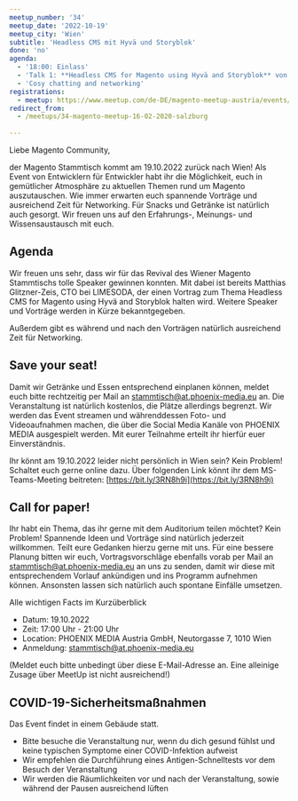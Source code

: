 ```yaml
---
meetup_number: '34'
meetup_date: '2022-10-19'
meetup_city: 'Wien'
subtitle: 'Headless CMS mit Hyvä und Storyblok'
done: 'no'
agenda:
  - '18:00: Einlass'
  - 'Talk 1: **Headless CMS for Magento using Hyvä and Storyblok** von Matthias Glitzner-Zeis'
  - 'Cosy chatting and networking'
registrations:
  - meetup: https://www.meetup.com/de-DE/magento-meetup-austria/events/287981396/
redirect_from:
  - /meetups/34-magento-meetup-16-02-2020-salzburg
 
---
```


Liebe Magento Community,

der Magento Stammtisch kommt am 19.10.2022 zurück nach Wien! Als Event von Entwicklern für Entwickler habt ihr die Möglichkeit, euch in gemütlicher Atmosphäre zu aktuellen Themen rund um Magento auszutauschen. Wie immer erwarten euch spannende Vorträge und ausreichend Zeit für Networking. Für Snacks und Getränke ist natürlich auch gesorgt. Wir freuen uns auf den Erfahrungs-, Meinungs- und Wissensaustausch mit euch.

## Agenda

Wir freuen uns sehr, dass wir für das Revival des Wiener Magento Stammtischs tolle Speaker gewinnen konnten. Mit dabei ist bereits Matthias Glitzner-Zeis, CTO bei LIMESODA, der einen Vortrag zum Thema Headless CMS for Magento using Hyvä and Storyblok halten wird. Weitere Speaker und Vorträge werden in Kürze bekanntgegeben.

Außerdem gibt es während und nach den Vorträgen natürlich ausreichend Zeit für Networking.

## Save your seat!

Damit wir Getränke und Essen entsprechend einplanen können, meldet euch bitte rechtzeitig per Mail an stammtisch@at.phoenix-media.eu an. Die Veranstaltung ist natürlich kostenlos, die Plätze allerdings begrenzt. Wir werden das Event streamen und währenddessen Foto- und Videoaufnahmen machen, die über die Social Media Kanäle von PHOENIX MEDIA ausgespielt werden. Mit eurer Teilnahme erteilt ihr hierfür euer Einverständnis.

Ihr könnt am 19.10.2022 leider nicht persönlich in Wien sein? Kein Problem! Schaltet euch gerne online dazu. Über folgenden Link könnt ihr dem MS-Teams-Meeting beitreten: [https://bit.ly/3RN8h9i](https://bit.ly/3RN8h9i)

## Call for paper!

Ihr habt ein Thema, das ihr gerne mit dem Auditorium teilen möchtet? Kein Problem! Spannende Ideen und Vorträge sind natürlich jederzeit willkommen. Teilt eure Gedanken hierzu gerne mit uns. Für eine bessere Planung bitten wir euch, Vortragsvorschläge ebenfalls vorab per Mail an stammtisch@at.phoenix-media.eu an uns zu senden, damit wir diese mit entsprechendem Vorlauf ankündigen und ins Programm aufnehmen können. Ansonsten lassen sich natürlich auch spontane Einfälle umsetzen.

Alle wichtigen Facts im Kurzüberblick
- Datum: 19.10.2022
- Zeit: 17:00 Uhr - 21:00 Uhr
- Location: PHOENIX MEDIA Austria GmbH, Neutorgasse 7, 1010 Wien
- Anmeldung: stammtisch@at.phoenix-media.eu

(Meldet euch bitte unbedingt über diese E-Mail-Adresse an. Eine alleinige Zusage über MeetUp ist nicht ausreichend!)

## COVID-19-Sicherheitsmaßnahmen

Das Event findet in einem Gebäude statt.

- Bitte besuche die Veranstaltung nur, wenn du dich gesund fühlst und keine typischen Symptome einer COVID-Infektion aufweist
- Wir empfehlen die Durchführung eines Antigen-Schnelltests vor dem Besuch der Veranstaltung
- Wir werden die Räumlichkeiten vor und nach der Veranstaltung, sowie während der Pausen ausreichend lüften

